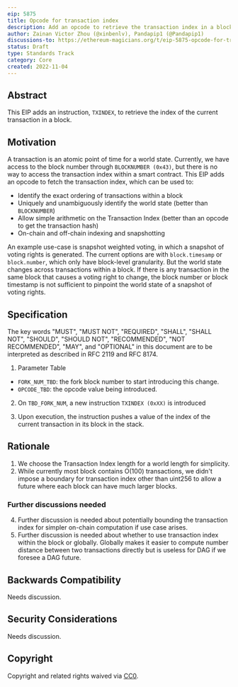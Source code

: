```yaml
---
eip: 5875
title: Opcode for transaction index
description: Add an opcode to retrieve the transaction index in a block
author: Zainan Victor Zhou (@xinbenlv), Pandapip1 (@Pandapip1)
discussions-to: https://ethereum-magicians.org/t/eip-5875-opcode-for-transaction-number-in-a-block/11612
status: Draft
type: Standards Track
category: Core
created: 2022-11-04
---
```


## Abstract

This EIP adds an instruction, `TXINDEX`, to retrieve the index of the current transaction in a block.

## Motivation

A transaction is an atomic point of time for a world state. Currently, we have access to the block number through `BLOCKNUMBER (0x43)`, but there is no way to access the transaction index within a smart contract. This EIP adds an opcode to fetch the transaction index, which can be used to:

* Identify the exact ordering of transactions within a block
* Uniquely and unambiguously identify the world state (better than `BLOCKNUMBER`)
* Allow simple arithmetic on the Transaction Index (better than an opcode to get the transaction hash)
* On-chain and off-chain indexing and snapshotting

An example use-case is snapshot weighted voting, in which a snapshot of voting rights is generated. The current options are with `block.timesamp` or `block.number`, which only have block-level granularity. But the world state changes across transactions within a block. If there is any transaction in the same block that causes a voting right to change, the block number or block timestamp is not sufficient to pinpoint the world state of a snapshot of voting rights.

## Specification

The key words "MUST", "MUST NOT", "REQUIRED", "SHALL", "SHALL NOT", "SHOULD", "SHOULD NOT", "RECOMMENDED", "NOT RECOMMENDED", "MAY", and "OPTIONAL" in this document are to be interpreted as described in RFC 2119 and RFC 8174.

1. Parameter Table

* `FORK_NUM_TBD`: the fork block number to start introducing this change.
* `OPCODE_TBD`: the opcode value being introduced.

2. On `TBD_FORK_NUM`, a new instruction `TXINDEX (0xXX)` is introduced

3. Upon execution, the instruction pushes a value of the index of the current transaction in its block in the stack.

## Rationale

1. We choose the Transaction Index length for a world length for simplicity.
2. While currently most block contains O(100) transactions, we didn't impose a boundary for transaction index other than uint256 to allow
a future where each block can have much larger blocks.

### Further discussions needed

4. Further discussion is needed about potentially bounding the transaction index for simpler on-chain computation if use case arises.
5. Further discussion is needed about whether to use transaction index within the block or globally. Globally makes it easier to compute number distance between two transactions directly but is useless for DAG
if we foresee a DAG future.

## Backwards Compatibility

Needs discussion.

## Security Considerations

Needs discussion.

## Copyright

Copyright and related rights waived via [CC0](../LICENSE.md).
